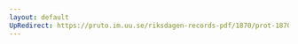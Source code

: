 ```yaml
---
layout: default
UpRedirect: https://pruto.im.uu.se/riksdagen-records-pdf/1870/prot-1870--ak--305/prot-1870--ak--305_012.pdf
---
```


